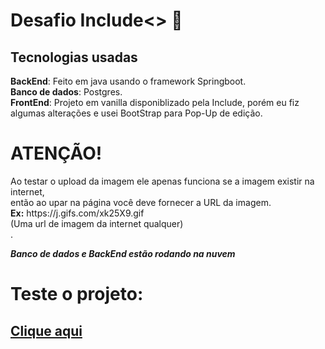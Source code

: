<h1>Desafio Include<> 🦆</h1>
<h2>Tecnologias usadas</h2>
<strong>BackEnd</strong>: Feito em java usando o framework Springboot.<br>
<strong>Banco de dados</strong>: Postgres.<br>
<strong>FrontEnd</strong>: Projeto em vanilla disponiblizado pela Include, porém eu fiz algumas alterações e usei BootStrap para Pop-Up de edição.<br>

<h1>ATENÇÃO!</h1>
Ao testar o upload da imagem ele apenas funciona se a imagem existir na internet,<br>
então ao upar na página você deve fornecer a URL da imagem.<br>
<strong>Ex:</strong> https://j.gifs.com/xk25X9.gif <br>(Uma url de imagem da internet qualquer)<br>.<br>

<strong>*Banco de dados e BackEnd estão rodando na nuvem*</strong><br>
<h1>Teste o projeto:</h1>
<h2><a href="https://allan-wariss.github.io/Desafio-Include-EJ/">Clique aqui</a></h2>
